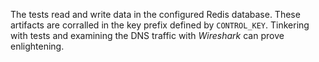 The tests read and write data in the configured Redis database. These artifacts are corralled in the key
prefix defined by `CONTROL_KEY`. Tinkering with tests and examining the DNS traffic with _Wireshark_ can prove
enlightening.
